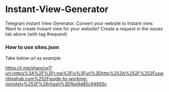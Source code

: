 # Instant-View-Generator
Telegram Instant View Generator. Convert your website to Instant view. 
Want to create Instant view for your website?
Create a request in the issues tab above (with tag #request)

### How to use sites.json
Take below url as example

https://t.me/share/url?url=https%3A%2F%2Ft.me%2Fiv%3Furl%3Dhttp%253A%252F%252Fuxwritinghub.com%252Fguide-to-working-remotely%252F%26rhash%3Dfbe9d85c94855c



